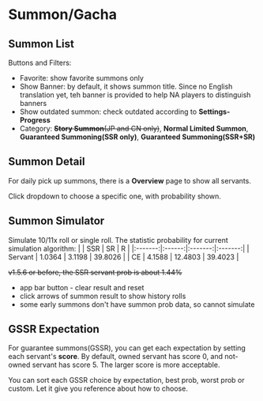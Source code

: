 # Summon/Gacha

## Summon List

Buttons and Filters:
- Favorite: show favorite summons only
- Show Banner: by default, it shows summon title. Since no English translation yet, teh banner is provided to help NA players to distinguish banners
- Show outdated summon: check outdated according to **Settings-Progress**
- Category: ~~**Story Summon**(JP and CN only)~~, **Normal Limited Summon**, **Guaranteed Summoning(SSR only)**, **Guaranteed Summoning(SSR+SR)** 

## Summon Detail
For daily pick up summons, there is a **Overview** page to show all servants.

Click dropdown to choose a specific one, with probability shown.

## Summon Simulator
Simulate 10/11x roll or single roll. The statistic probability for current simulation algorithm:
|         |   SSR  |   SR    |    R    |
|:-------:|:------:|:-------:|:-------:|
| Servant | 1.0364 |  3.1198 | 39.8026 |
| CE      | 4.1588 | 12.4803 | 39.4023 |

~~v1.5.6 or before, the SSR servant prob is about 1.44%~~

- app bar button - clear result and reset
- click arrows of summon result to show history rolls
- some early summons don't have summon prob data, so cannot simulate


## GSSR Expectation

For guarantee summons(GSSR), you can get each expectation by setting each servant's **score**.
By default, owned servant has score 0, and not-owned servant has score 5. The larger score is more acceptable.

You can sort each GSSR choice by expectation, best prob, worst prob or custom. Let it give you reference about how to choose.
